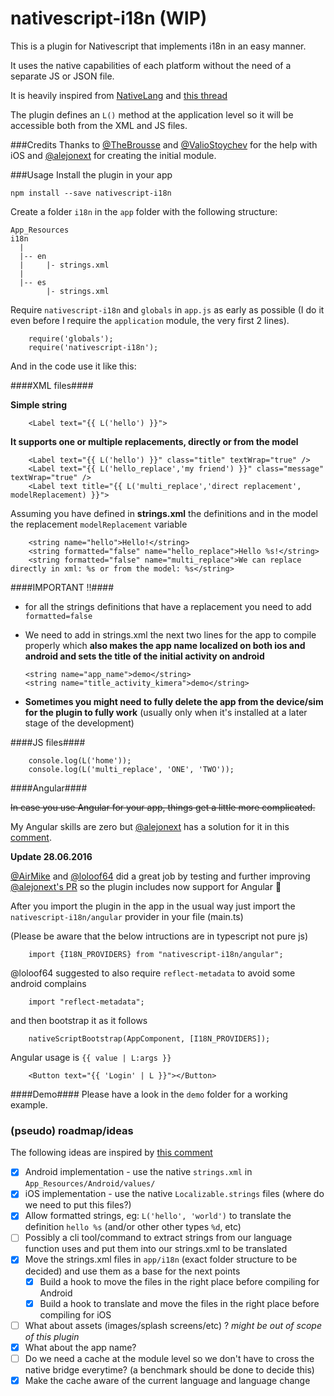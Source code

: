 # nativescript-i18n (WIP)

This is a plugin for Nativescript that implements i18n in an easy manner.

It uses the native capabilities of each platform without the need of a separate JS or JSON file.

It is heavily inspired from [NativeLang](https://github.com/alejonext/NativeLang) and [this thread](https://github.com/NativeScript/NativeScript/issues/42)

The plugin defines an `L()` method at the application level so it will be accessible both from the XML and JS files.

###Credits
Thanks to [@TheBrousse](https://twitter.com/TheBrousse) and [@ValioStoychev](https://twitter.com/valiostoychev) for the help with iOS and [@alejonext](https://github.com/alejonext/NativeLang) for creating the initial module.

###Usage
Install the plugin in your app

~~~
npm install --save nativescript-i18n
~~~


Create a folder `i18n` in the `app` folder with the following structure:

~~~
App_Resources
i18n
  |
  |-- en
  |		|- strings.xml
  |
  |-- es
  		|- strings.xml
~~~


Require `nativescript-i18n` and `globals` in `app.js` as early as possible (I do it even before I require the `application` module, the very first 2 lines).

~~~
	require('globals');
	require('nativescript-i18n');
~~~

And in the code use it like this:

####XML files####

**Simple string**

~~~
	<Label text="{{ L('hello') }}">
~~~

**It supports one or multiple replacements, directly or from the model**

~~~
	<Label text="{{ L('hello') }}" class="title" textWrap="true" />
	<Label text="{{ L('hello_replace','my friend') }}" class="message" textWrap="true" />
	<Label text title="{{ L('multi_replace','direct replacement', modelReplacement) }}">
~~~

Assuming you have defined in **strings.xml** the definitions and in the model the replacement `modelReplacement` variable

~~~
	<string name="hello">Hello!</string>
	<string formatted="false" name="hello_replace">Hello %s!</string>
	<string formatted="false" name="multi_replace">We can replace directly in xml: %s or from the model: %s</string>
~~~

####IMPORTANT !!####

-  for all the strings definitions that have a replacement you need to add `formatted=false`
-  We need to add in strings.xml the next two lines for the app to compile properly which **also makes the app name localized on both ios and android and sets the title of the initial activity on android**

	~~~
	<string name="app_name">demo</string>
	<string name="title_activity_kimera">demo</string>
	~~~
- **Sometimes you might need to fully delete the app from the device/sim for the plugin to fully work** (usually only when it's installed at a later stage of the development)

####JS files####
~~~
	console.log(L('home'));
	console.log(L('multi_replace', 'ONE', 'TWO'));
~~~

####Angular####

~~In case you use Angular for your app, things get a little more complicated.~~

My Angular skills are zero but [@alejonext](https://github.com/alejonext/NativeLang) has a solution for it in this [comment](https://github.com/rborn/nativescript-i18n/issues/2#issuecomment-233828647).


**Update 28.06.2016**

[@AirMike](https://github.com/AirMike) and [@loloof64](https://github.com/loloof64) did a great job by testing and further improving [@alejonext's PR](https://github.com/rborn/nativescript-i18n/pull/6) so the plugin includes now support for Angular :bow:

After you import the plugin in the app in the usual way just import the `nativescript-i18n/angular` provider in your file (main.ts)

(Please be aware that the below intructions are in typescript not pure js)
~~~
	import {I18N_PROVIDERS} from "nativescript-i18n/angular";
~~~
@loloof64 suggested to also require `reflect-metadata` to avoid some android complains
~~~
	import "reflect-metadata";
~~~
and then bootstrap it as it follows
~~~
	nativeScriptBootstrap(AppComponent, [I18N_PROVIDERS]);
~~~

Angular usage is `{{ value | L:args }}`
~~~
	<Button text="{{ 'Login' | L }}"></Button>
~~~


####Demo####
Please have a look in the `demo` folder for a working example.



### (pseudo) roadmap/ideas

The following ideas are inspired by [this comment](https://github.com/NativeScript/NativeScript/issues/42#issuecomment-169202040)


- [x] Android implementation - use the native `strings.xml` in `App_Resources/Android/values/`
- [x] iOS implementation - use the native `Localizable.strings` files (where do we need to put this files?)
- [x] Allow formatted strings, eg: `L('hello', 'world')` to translate the definition `hello %s` (and/or other other types `%d`, etc)
- [ ] Possibly a cli tool/command to extract strings from our language function uses and put them into our strings.xml to be translated
- [x] Move the strings.xml files in `app/i18n` (exact folder structure to be decided) and use them as a base for the next points
  - [x] Build a hook to move the files in the right place before compiling for Android
  - [x] Build a hook to translate and move the files in the right place before compiling for iOS
- [ ] What about assets (images/splash screens/etc) ? _might be out of scope of this plugin_
- [x] What about the app name?
- [ ] Do we need a cache at the module level so we don't have to cross the native bridge everytime? (a benchmark should be done to decide this)
- [x] Make the cache aware of the current language and language change
